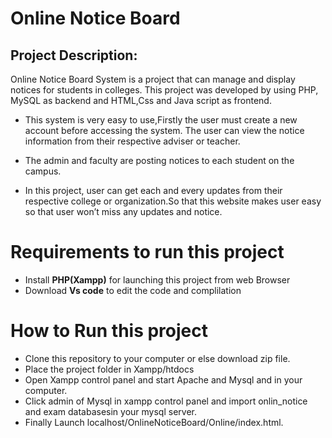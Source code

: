 # Online Notice Board
## Project Description:
Online Notice Board System is a project that can manage and display notices for students in colleges.
This project was developed by using PHP, MySQL as backend and HTML,Css and Java script as frontend.

- This system is very easy to use,Firstly the user must create a new account before accessing the system. The user can view the notice information from
their respective adviser or teacher.

- The admin and faculty are posting notices to each student on the campus.
- In this project, user can get each and every updates from their respective college or organization.So that this website makes user easy so that user won’t miss any updates and notice.
 # Requirements to run this project
- Install **PHP(Xampp)** for launching this project from web Browser
- Download **Vs code** to edit the code and complilation
# How to Run this project
- Clone this repository to your computer or else download zip file.
- Place the project folder in Xampp/htdocs
- Open Xampp control panel and start Apache and Mysql and in your computer.
- Click admin of Mysql in xampp control panel and import onlin_notice and exam databasesin your mysql server.
- Finally Launch localhost/OnlineNoticeBoard/Online/index.html.
